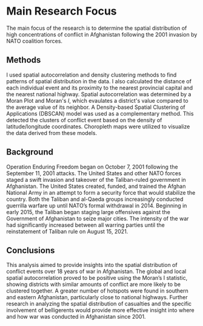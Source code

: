# Main Research Focus
The main focus of the research is to determine the spatial distribution of high concentrations of conflict in Afghanistan following the 2001 invasion by NATO coalition forces.

## Methods
I used spatial autocorrelation and density clustering methods to find patterns of spatial distribution in the data. I also calculated the distance of each individual event and its proximity to the nearest provincial capital and the nearest national highway. Spatial autocorrelation was determined by a Moran Plot and Moran's *I*, which evaulates a district's value compared to the average value of its neighbor. A Density-based Spatial Clustering of Applications (DBSCAN) model was used as a complementary method. This detected the clusters of conflict event based on the density of latitude/longitude coordinates. Choropleth maps were utilized to visualize the data derived from these models.

## Background
Operation Enduring Freedom began on October 7, 2001 following the September 11, 2001 attacks. The United States and other NATO forces staged a swift invasion and takeover of the Taliban-ruled government in Afghanistan. The United States created, funded, and trained the Afghan National Army in an attempt to form a security force that would stabilize the country. Both the Taliban and al-Qaeda groups increasingly conducted guerrilla warfare up until NATO’s formal withdrawal in 2014. Beginning in early 2015, the Taliban began staging large offensives against the Government of Afghanistan to seize major cities. The intensity of the war had significantly increased between all warring parties until the reinstatement of Taliban rule on August 15, 2021.

## Conclusions
This analysis aimed to provide insights into the spatial distribution of conflict events over 18 years of war in Afghanistan. The global and local spatial autocorrelation proved to be positive using the Moran’s I statistic, showing districts with similar amounts of conflict are more likely to be clustered together. A greater number of hotspots were found in southern and eastern Afghanistan, particularly close to national highways. Further research in analyzing the spatial distribution of casualties and the specific involvement of belligerents would provide more effective insight into where and how war was conducted in Afghanistan since 2001.